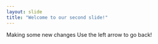 ```yaml
---
layout: slide
title: "Welcome to our second slide!"
---
```

Making some new changes
Use the left arrow to go back!
